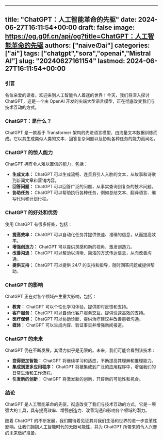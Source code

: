 
---
title: "ChatGPT：人工智能革命的先驱"
date: 2024-06-27T16:11:54+00:00
draft: false
image: https://og.g0f.cn/api/og?title=ChatGPT：人工智能革命的先驱
authors: ["naiveのai"]
categories: ["ai"]
tags: ["chatgpt","sora","openai","Mistral AI"]
slug: "20240627161154"
lastmod: 2024-06-27T16:11:54+00:00
---
### 引言

各位亲爱的读者，欢迎来到人工智能令人着迷的世界！今天，我们将深入探讨 ChatGPT，这是一个由 OpenAI 开发的尖端大型语言模型，正在彻底改变我们与技术互动的方式。

### ChatGPT：是什么？

ChatGPT 是一款基于 Transformer 架构的先进语言模型，由海量文本数据训练而成。它以其生成类似人类的文本、回答复杂问题以及协助各种任务的能力而闻名。

### ChatGPT 的惊人能力

ChatGPT 拥有令人难以置信的能力，包括：

- **生成文本：** ChatGPT 可以生成流畅、连贯且引人入胜的文本，从故事和诗歌到新闻文章和营销内容。
- **回答问题：** ChatGPT 可以回答广泛的问题，从事实查询到复杂的技术问题。
- **协助任务：** ChatGPT 可以帮助执行各种任务，例如总结文本、翻译语言、编写代码和计划行程。

### ChatGPT 的好处和优势

使用 ChatGPT 有很多好处，包括：

- **提高效率：** ChatGPT 可以自动化任务并提供快速、准确的信息，从而提高效率。
- **增强创造力：** ChatGPT 可以提供灵感和新的视角，激发创造力。
- **改善沟通：** ChatGPT 可以帮助以清晰、简洁的方式传达信息，从而改善沟通。
- **提供支持：** ChatGPT 可以提供 24/7 的支持和指导，随时回答问题或提供帮助。

### ChatGPT 的影响

ChatGPT 正在对各个领域产生重大影响，包括：

- **教育：** ChatGPT 可以个性化学习体验，提供即时反馈和支持。
- **客户服务：** ChatGPT 可以自动化客户服务交互，提供快速高效的支持。
- **医疗保健：** ChatGPT 可以协助诊断、提供治疗建议并改善患者沟通。
- **媒体：** ChatGPT 可以生成内容、验证事实并增强新闻报道。

### ChatGPT 的未来

ChatGPT 仍在不断发展，其潜力似乎是无限的。未来，我们可能会看到该技术：

- **变得更加智能：** ChatGPT 将继续学习和适应，不断提高其理解和推理能力。
- **集成到更多应用程序：** ChatGPT 将被集成到广泛的应用程序中，增强我们的日常生活和工作流程。
- **引发新的创新：** ChatGPT 将激发新的创新，开辟新的可能性和机会。

### 结论

ChatGPT 是人工智能革命的先驱，彻底改变了我们与技术互动的方式。它是一项强大的工具，具有提高效率、增强创造力、改善沟通和影响各个领域的潜力。

随着 ChatGPT 的不断发展，我们期待着见证其对我们生活和世界的进一步变革性影响。让我们拥抱人工智能时代的无限可能性，并为 ChatGPT 所带来的令人兴奋的未来做好准备。